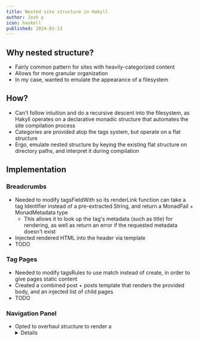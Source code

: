 ```yaml
---
title: Nested site structure in Hakyll
author: Josh ρ
icon: haskell
published: 2024-02-13
---
```


## Why nested structure?
  * Fairly common pattern for sites with heavily-categorized content
  * Allows for more granular organization
  * In my case, wanted to emulate the appearance of a filesystem

## How?
  * Can't follow intuition and do a recursive descent into the filesystem,
    as Hakyll operates on a declarative monadic structure that automates the site compilation process
  * Categories are provided atop the tags system, but operate on a flat structure
  * Ergo, emulate nested structure by keying the existing flat structure
    on directory paths, and interpret it during compilation

## Implementation

### Breadcrumbs
  * Needed to modify tagsFieldWith so its renderLink function can
    take a tag Identifier instead of a pre-extracted String, and return a MonadFail + MonadMetadata type
    * This allows it to look up the tag's metadata (such as title) for rendering,
      as well as return an error if the requested metadata doesn't exist
  * Injected rendered HTML into the header via template
  * TODO

### Tag Pages
  * Needed to modify tagsRules to use match instead of create,
    in order to give pages static content
  * Created a combined post + posts template that renders the provided body,
    and an injected list of child pages
  * TODO

### Navigation Panel
  * Opted to overhaul structure to render a <details>-based nested navigation panel;
    the generated data is a tree, and the problem is ostensibly modeled on a tree,
    so using an actual tree - while remaining friendly to Hakyll - is an elegant solution
    * Emulating via tags is nice, but felt like it was being stretched too far.
